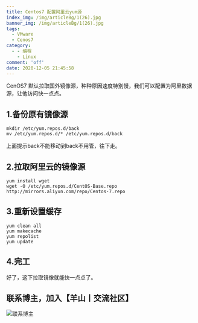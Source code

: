 ```yaml
---
title: Centos7 配置阿里云yum源
index_img: /img/articleBg/1(26).jpg
banner_img: /img/articleBg/1(26).jpg
tags:
  - VMware
  - Cenos7
category:
  - - 编程
    - Linux
comment: 'off'
date: 2020-12-05 21:45:58
---
```


CenOS7 默认拉取国外镜像源，种种原因速度特别慢，我们可以配置为阿里数据源，让他访问快一点点。

<!-- more -->

## 1.备份原有镜像源

```
mkdir /etc/yum.repos.d/back
mv /etc/yum.repos.d/* /etc/yum.repos.d/back
```

上面提示back不能移动到back不用管，往下走。

## 2.拉取阿里云的镜像源

```
yum install wget
wget -O /etc/yum.repos.d/CentOS-Base.repo http://mirrors.aliyun.com/repo/Centos-7.repo
```

## 3.重新设置缓存

```
yum clean all 
yum makecache 
yum repolist
yum update
```

## 4.完工

好了，这下拉取镜像就能快一点点了。

## 联系博主，加入【羊山丨交流社区】
![联系博主](/img/icon/wechatFindMe.png)